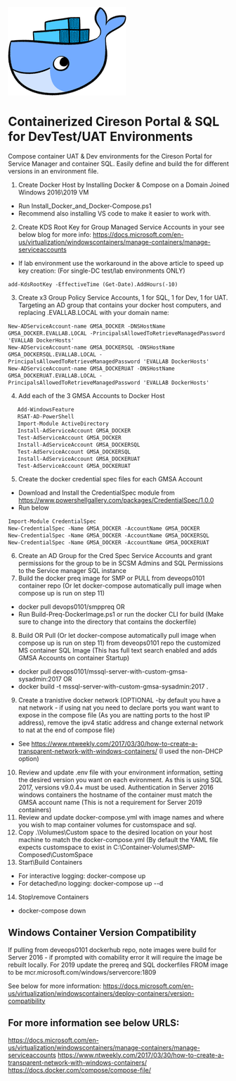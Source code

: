 ![DOCKER](https://github.com/jjburr/composed-ciresonportal-sql/blob/master/Volumes/CustomSpace/login.png)

# Containerized Cireson Portal & SQL for DevTest/UAT Environments


Compose container UAT &amp; Dev environments for the Cireson Portal for Service Manager and container SQL. Easily define and build the for different versions in an environment file.

1. Create Docker Host by Installing Docker & Compose on a Domain Joined Windows 2016\2019 VM
- Run Install_Docker_and_Docker-Compose.ps1
- Recommend also installing VS code to make it easier to work with.
2. Create KDS Root Key for Group Managed Service Accounts in your see below blog for more info:
https://docs.microsoft.com/en-us/virtualization/windowscontainers/manage-containers/manage-serviceaccounts
- If lab environment use the workaround in the above article to speed up key creation: (For single-DC test/lab environments ONLY)	
```
add-KdsRootKey -EffectiveTime (Get-Date).AddHours(-10)
```
3. Create x3 Group Policy Service Accounts, 1 for SQL, 1 for Dev, 1 for UAT. Targeting an AD group that contains your docker host computers, and replacing .EVALLAB.LOCAL with your domain name:
```
New-ADServiceAccount-name GMSA_DOCKER -DNSHostName GMSA_DOCKER.EVALLAB.LOCAL -PrincipalsAllowedToRetrieveManagedPassword 'EVALLAB DockerHosts'
New-ADServiceAccount-name GMSA_DOCKERSQL -DNSHostName GMSA_DOCKERSQL.EVALLAB.LOCAL -PrincipalsAllowedToRetrieveManagedPassword 'EVALLAB DockerHosts'
New-ADServiceAccount-name GMSA_DOCKERUAT -DNSHostName GMSA_DOCKERUAT.EVALLAB.LOCAL -PrincipalsAllowedToRetrieveManagedPassword 'EVALLAB DockerHosts'
   ````
4. Add each of the 3 GMSA Accounts to Docker Host
```
   Add-WindowsFeature 
   RSAT-AD-PowerShell 
   Import-Module ActiveDirectory 
   Install-AdServiceAccount GMSA_DOCKER 
   Test-AdServiceAccount GMSA_DOCKER
   Install-AdServiceAccount GMSA_DOCKERSQL
   Test-AdServiceAccount GMSA_DOCKERSQL
   Install-AdServiceAccount GMSA_DOCKERUAT
   Test-AdServiceAccount GMSA_DOCKERUAT
```
5. Create the docker credential spec files for each GMSA Account
- Download and Install the CredentialSpec module from https://www.powershellgallery.com/packages/CredentialSpec/1.0.0
- Run below
```
Import-Module CredentialSpec
New-CredentialSpec -Name GMSA_DOCKER -AccountName GMSA_DOCKER
New-CredentialSpec -Name GMSA_DOCKER -AccountName GMSA_DOCKERSQL
New-CredentialSpec -Name GMSA_DOCKER -AccountName GMSA_DOCKERUAT
```     
6. Create an AD Group for the Cred Spec Service Accounts and grant permissions for the group to be in SCSM Admins and SQL Permissions to the Service manager SQL instance
7. Build the docker preq image for SMP or PULL from deveops0101 container repo (Or let docker-compose automatically pull image when compose up is run on step 11)
- docker pull devops0101/smppreq
OR
- Run Build-Preq-DockerImage.ps1 or run the docker CLI for build (Make sure to change into the directory that contains the dockerfile)
8. Build OR Pull (Or let docker-compose automatically pull image when compose up is run on step 11) from deveops0101 repo the customized MS container SQL Image (This has full text search enabled and adds GMSA Accounts on container Startup)
- docker pull devops0101/mssql-server-with-custom-gmsa-sysadmin:2017 
OR   
- docker build -t mssql-server-with-custom-gmsa-sysadmin:2017 .
9. Create a tranistive docker network (OPTIONAL -by default you have a nat network - if using nat you need to declare ports you want want to expose in the compose file (As you are natting ports to the host IP address), remove the ipv4 static address and change external network to nat at the end of compose file)
- See https://www.ntweekly.com/2017/03/30/how-to-create-a-transparent-network-with-windows-containers/ (I used the non-DHCP option)
10. Review and update .env file with your environment information, setting the desired version you want on each evironment. As this is using SQL 2017, versions v9.0.4+ must be used. Authentication in Server 2016 windows containers the hostname of the container must match the GMSA account name (This is not a requirement for Server 2019 containers)
11. Review and update docker-compose.yml with image names and where you wish to map container volumes for customspace and sql.
12. Copy .\Volumes\Custom space to the desired location on your host machine to match the docker-compose.yml (By default the YAML file expects customspace to exist in C:\Container-Volumes\SMP-Composed\CustomSpace
13. Start\Build Containers
- For interactive logging: docker-compose up 
- For detached\no logging: docker-compose up --d
14. Stop\remove Containers
- docker-compose down

## Windows Container Version Compatibility
If pulling from deveops0101 dockerhub repo, note images were build for Server 2016 - if prompted with comability error it will require the image be rebuilt locally. For 2019 update the prereq and SQL dockerfiles FROM image to be mcr.microsoft.com/windows/servercore:1809 

See below for more information:
https://docs.microsoft.com/en-us/virtualization/windowscontainers/deploy-containers/version-compatibility


## For more information see below URLS:
https://docs.microsoft.com/en-us/virtualization/windowscontainers/manage-containers/manage-serviceaccounts
https://www.ntweekly.com/2017/03/30/how-to-create-a-transparent-network-with-windows-containers/
https://docs.docker.com/compose/compose-file/
